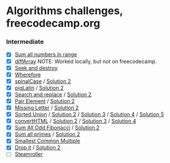 # Algorithms challenges, freecodecamp.org

### Intermediate

- [x] [Sum all numbers in range](./src/sumAll.js)
- [x] [diffArray](./src/diffArray.js) NOTE: Worked locally, but not on freecodecamp.
- [x] [Seek and destroy](./src/seeknDestroy.js)
- [x] [Wherefore](./src/wherefore.js)
- [x] [spinalCase](./src/spinalCase.js) / [Solution 2](./src/spinalCase-2.js)
- [x] [pigLatin](./src/pigLatin.js) / [Solution 2](./src/pigLatin-2.js)
- [x] [Search and replace](./src/myReplace.js) / [Solution 2](./src/myReplace-2.js)
- [x] [Pair Element](./src/pairElement.js) / [Solution 2](./src/pairElement-2.js)
- [x] [Missing Letter](./src/fearNotLetter.js) / [Solution 2](./src/fearNotLetter-2.js)
- [x] [Sorted Union](./src/uniteUnique.js) / [Solution 2](./src/uniteUnique-2.js) /
      [Solution 3](./src/uniteUnique-3.js) / [Solution 4](./src/uniteUnique-4.js) / [Solution 5](./src/uniteUnique-5.js)
- [x] [convertHTML](./src/convertHTML.js) / [Solution 2](./src/convertHTML-2.js) /
      [Solution 3](./src/convertHTML-3.js) / [Solution 4](./src/convertHTML-4.js)
- [x] [Sum All Odd Fibonacci](./src/sumFibs.js) / [Solution 2](./src/sumFibs-2.js)
- [x] [Sum all primes](./src/sumPrimes.js) / [Solution 2](./src/sumPrimes-2.js)
- [x] [Smallest Common Multiple](./src/smallestCommons.js)
- [x] [Drop it](./src/dropElements.js) / [Solution 2](./src/dropElements-2.js)
- [ ] [Steamroller](./src/steamroller.js)
